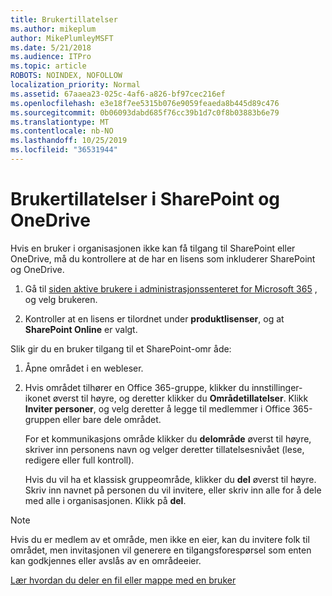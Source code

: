 ```yaml
---
title: Brukertillatelser
ms.author: mikeplum
author: MikePlumleyMSFT
ms.date: 5/21/2018
ms.audience: ITPro
ms.topic: article
ROBOTS: NOINDEX, NOFOLLOW
localization_priority: Normal
ms.assetid: 67aaea23-025c-4af6-a826-bf97cec216ef
ms.openlocfilehash: e3e18f7ee5315b076e9059feaeda8b445d89c476
ms.sourcegitcommit: 0b06093dabd685f76cc39b1d7c0f8b03883b6e79
ms.translationtype: MT
ms.contentlocale: nb-NO
ms.lasthandoff: 10/25/2019
ms.locfileid: "36531944"
---
```

# <a name="user-permissions-in-sharepoint-and-onedrive"></a>Brukertillatelser i SharePoint og OneDrive

Hvis en bruker i organisasjonen ikke kan få tilgang til SharePoint eller OneDrive, må du kontrollere at de har en lisens som inkluderer SharePoint og OneDrive. 
  
1. Gå til [siden aktive brukere i administrasjonssenteret for Microsoft 365](https://portal.office.com/adminportal/home#/users) , og velg brukeren. 
    
2. Kontroller at en lisens er tilordnet under **produktlisenser**, og at **SharePoint Online** er valgt. 
    
 Slik gir du en bruker tilgang til et SharePoint-omr åde: 
  
1. Åpne området i en webleser.
    
2. Hvis området tilhører en Office 365-gruppe, klikker du innstillinger-ikonet øverst til høyre, og deretter klikker du **Områdetillatelser**. Klikk **Inviter personer**, og velg deretter å legge til medlemmer i Office 365-gruppen eller bare dele området. 
    
    For et kommunikasjons område klikker du **delområde** øverst til høyre, skriver inn personens navn og velger deretter tillatelsesnivået (lese, redigere eller full kontroll). 
    
    Hvis du vil ha et klassisk gruppeområde, klikker du **del** øverst til høyre. Skriv inn navnet på personen du vil invitere, eller skriv inn alle for å dele med alle i organisasjonen. Klikk på **del**.
    
> [!NOTE]
> Hvis du er medlem av et område, men ikke en eier, kan du invitere folk til området, men invitasjonen vil generere en tilgangsforespørsel som enten kan godkjennes eller avslås av en områdeeier. 
  
[Lær hvordan du deler en fil eller mappe med en bruker](https://go.microsoft.com/fwlink/?linkid=533408)
  

